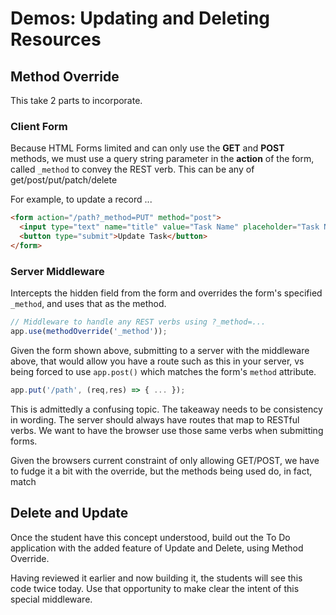 # Demos: Updating and Deleting Resources

## Method Override

This take 2 parts to incorporate.

### Client Form

Because HTML Forms limited and can only use the **GET** and **POST** methods, we must use a query string parameter in the **action** of the form, called `_method` to convey the REST verb. This can be any of get/post/put/patch/delete

For example, to update a record ...

```html
<form action="/path?_method=PUT" method="post">
  <input type="text" name="title" value="Task Name" placeholder="Task Name" />
  <button type="submit">Update Task</button>
</form>
```


### Server Middleware

Intercepts the hidden field from the form and overrides the form's specified `_method`, and uses that as the method.

```javascript
// Middleware to handle any REST verbs using ?_method=...
app.use(methodOverride('_method'));
```

Given the form shown above, submitting to a server with the middleware above, that would allow you have a route such as this in your server, vs being forced to use `app.post()` which matches the form's `method` attribute.

```javascript
app.put('/path', (req,res) => { ... });
```

This is admittedly a confusing topic. The takeaway needs to be consistency in wording. The server should always have routes that map to RESTful verbs. We want to have the browser use those same verbs when submitting forms.

 Given the browsers current constraint of only allowing GET/POST, we have to fudge it a bit with the override, but the methods being used do, in fact, match

## Delete and Update

 Once the student have this concept understood, build out the To Do application with the added feature of Update and Delete, using Method Override.

Having reviewed it earlier and now building it, the students will see this code twice today. Use that opportunity to make clear the intent of this special middleware.
